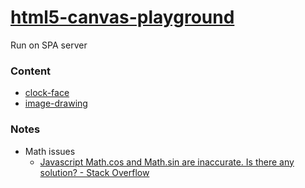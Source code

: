 [html5-canvas-playground](https://dirkarnez.github.io/html5-canvas-playground/)
===============================================================================
Run on SPA server
### Content
- [clock-face](https://dirkarnez.github.io/html5-canvas-playground/clock-face/index.html)
- [image-drawing](https://dirkarnez.github.io/html5-canvas-playground/image-drawing/index.html)

### Notes
- Math issues
  - [Javascript Math.cos and Math.sin are inaccurate. Is there any solution? - Stack Overflow](https://stackoverflow.com/questions/6223616/javascript-math-cos-and-math-sin-are-inaccurate-is-there-any-solution)

